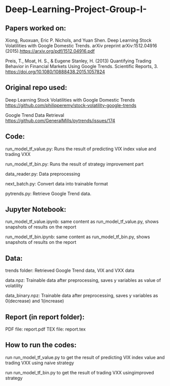 # Deep-Learning-Project-Group-I-

## Papers worked on: 

Xiong, Ruoxuan, Eric P. Nichols, and Yuan Shen. Deep Learning Stock Volatilities with Google Domestic Trends. arXiv preprint arXiv:1512.04916 (2015).https://arxiv.org/pdf/1512.04916.pdf

Preis, T., Moat, H. S., & Eugene Stanley, H. (2013) Quantifying Trading Behavior in Financial Markets Using Google Trends. Scientific Reports, 3. https://doi.org/10.1080/10888438.2015.1057824


## Original repo used:

Deep Learning Stock Volatilities with Google Domestic Trends
https://github.com/philipperemy/stock-volatility-google-trends

Google Trend Data Retrieval
https://github.com/GeneralMills/pytrends/issues/174


## Code:

run_model_tf_value.py: Runs the result of predicting VIX index value and trading VXX

run_model_tf_bin.py: Runs the result of strategy improvement part

data_reader.py: Data preprocessing

next_batch.py: Convert data into trainable format

pytrends.py: Retrieve Google Trend data.


## Jupyter Notebook:

run_model_tf_value.ipynb: same content as run_model_tf_value.py, shows snapshots of results on the report

run_model_tf_bin.ipynb: same content as run_model_tf_bin.py, shows snapshots of results on the report


## Data:

trends folder: Retrieved Google Trend data, VIX and VXX data

data.npz: Trainable data after preprocessing, saves y variables as value of volatility

data_binary.npz: Trainable data after preprocessing, saves y variables as 0(decrease) and 1(increase)


## Report (in report folder):

PDF file: report.pdf
TEX file: report.tex


## How to run the codes:

run run_model_tf_value.py to get the result of predicting VIX index value and trading VXX using naive strategy

run run_model_tf_bin.py to get the result of trading VXX usingimproved strategy


